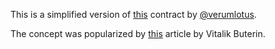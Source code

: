 This is a simplified version of
[this](https://github.com/verumlotus/social-recovery-wallet/blob/main/src/Wallet.sol)
contract by [@verumlotus](https://github.com/verumlotus).

The concept was popularized by
[this](https://vitalik.ca/general/2021/01/11/recovery.html) article by Vitalik Buterin.
